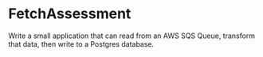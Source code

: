 # FetchAssessment
Write a small application that can read from an AWS SQS Queue, transform that data, then write to a Postgres database. 
